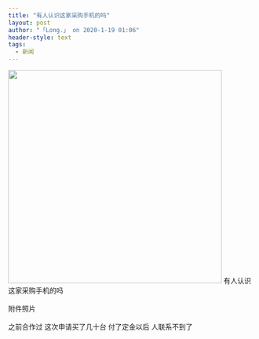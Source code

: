 ```yaml
---
title: "有人认识这家采购手机的吗"
layout: post
author: "「Long.」 on 2020-1-19 01:06"
header-style: text
tags:
  - 新闻
---
```


<head></head>
<body>
 <ignore_js_op> 
  <img aid="1328153" src="https://bbs.boniu123.cc/data/attachment/forum/202001/18/162447ygazliastlnvhsvz.png" zoomfile="data/attachment/forum/202001/18/162447ygazliastlnvhsvz.png" file="data/attachment/forum/202001/18/162447ygazliastlnvhsvz.png" width="435" inpost="1"> 
  <div class="tip tip_4 aimg_tip" id="aimg_1328153_menu" style="position: absolute; display: none" disautofocus="true"> 
   <div class="xs0"> 
    <p><strong>youdu图片20200118162233.png</strong> <em class="xg1">(85.81 KB, 下载次数: 0)</em></p> 
    <p> <a href="forum.php?mod=attachment&amp;aid=MTMyODE1M3wwZjdmZWVkNnwxNTc5MzcxNjAzfDB8NTUzNDk0&amp;nothumb=yes" target="_blank">下载附件</a> &nbsp;<a href="javascript:;" onclick="showWindow(this.id, this.getAttribute('url'), 'get', 0);" id="savephoto_1328153" url="home.php?mod=spacecp&amp;ac=album&amp;op=saveforumphoto&amp;aid=1328153&amp;handlekey=savephoto_1328153">保存到相册</a> </p> 
    <p class="xg1 y"><span title="2020-1-18 16:24">昨天&nbsp;16:24</span> 上传</p> 
   </div> 
   <div class="tip_horn"></div> 
  </div> 
 </ignore_js_op> 有人认识这家采购手机的吗
 <br> 
 <br> 附件照片
 <br> 
 <br> 之前合作过 这次申请买了几十台 付了定金以后 人联系不到了 
 <br> 
 <br>
</body>


